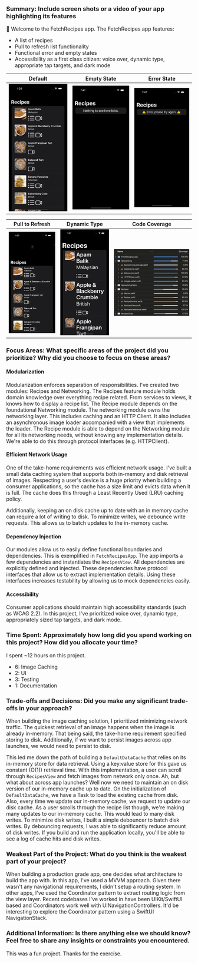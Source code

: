 ### Summary: Include screen shots or a video of your app highlighting its features

👋 Welcome to the FetchRecipes app. The FetchRecipes app features:
- A list of recipes
- Pull to refresh list functionality
- Functional error and empty states
- Accessibility as a first class citizen: voice over, dynamic type, appropriate tap targets, and dark mode
 
| Default | Empty State | Error State |
|-|-|-|
|![Default](/screenshots/default.png "Default")|![Empty](/screenshots/empty.png "Empty")|![Error](/screenshots/error.png "Error")|

| Pull to Refresh | Dynamic Type | Code Coverage |
|-|-|-|
|![Refresh](/screenshots/refresh.png "Refresh")|![Dynamic Type](/screenshots/dynamic_type.png "Dynamic Type")|![Code Coverage](/screenshots/coverage.png "Code Coverage")|

### Focus Areas: What specific areas of the project did you prioritize? Why did you choose to focus on these areas?
 
#### Modularization
Modularization enforces separation of responsibilities. I've created two modules:
Recipes and Networking. The Recipes feature module holds domain knowledge 
over everything recipe related. From services to views, it knows how to display
a recipe list. The Recipe module depends on the foundational Networking module. 
The networking module owns the networking layer. This includes caching and 
an HTTP Client. It also includes an asynchronous image loader accompanied with a view
that implements the loader. The Recipe module is able to depend on the Networking
module for all its networking needs, without knowing any implementation details.
We're able to do this through protocol interfaces (e.g. HTTPClient).

#### Efficient Network Usage
One of the take-home requirements was efficient network usage. I've built a small
data caching system that supports both in-memory and disk retrieval of images.
Respecting a user's device is a huge priority when building a consumer applications,
so the cache has a size limit and evicts data when it is full. The cache does this
through a Least Recently Used (LRU) caching policy.

Additionally, keeping an on disk cache up to date with an in memory cache can 
require a lot of writing to disk. To minimize writes, we debounce write requests.
This allows us to batch updates to the in-memory cache.

#### Dependency Injection
Our modules allow us to easily define functional boundaries and dependencies. This
is exemplified in `FetchRecipesApp`. The app imports a few dependencies and
instantiates the `RecipesView`. All dependencies are explicitly defined and injected.
These dependencies have protocol interfaces that allow us to extract
implementation details. Using these interfaces increases testability by allowing
us to mock dependencies easily.

#### Accessibility
Consumer applications should maintain high accessibility standards 
(such as WCAG 2.2). In this project, I've prioritized voice over, dynamic type, 
appropriately sized tap targets, and dark mode.


### Time Spent: Approximately how long did you spend working on this project? How did you allocate your time?

I spent ~12 hours on this project.

- 6: Image Caching
- 2: UI
- 3: Testing
- 1: Documentation

### Trade-offs and Decisions: Did you make any significant trade-offs in your approach?

When building the image caching solution, I prioritized minimizing network traffic.
The quickest retrieval of an image happens when the image is already in-memory.
That being said, the take-home requirement specified storing to disk. Additionally,
if we want to persist images across app launches, we would need to persist to disk.

This led me down the path of building a `DefaultDataCache` that relies on 
its in-memory store for data retrieval. Using a key:value store for this 
gave us constant (O(1)) retrieval time. With this implementation, a user
can scroll through `RecipesView` and fetch images from network only once. Ah,
but what about across app launches? Well now we need to maintain an on disk
version of our in-memory cache up to date. On the initialization of 
`DefaultDataCache`, we have a Task to load the existing cache from disk. Also, every
time we update our in-memory cache, we request to update our disk cache. As a user
scrolls through the recipe list though, we're making many updates to our in-memory
cache. This would lead to many disk writes. To minimize disk writes, I built
a simple debouncer to batch disk writes. By debouncing requests, I was able
to significantly reduce amount of disk writes. If you build and run the application
locally, you'll be able to see a log of cache hits and disk writes. 


### Weakest Part of the Project: What do you think is the weakest part of your project?

When building a production grade app, one decides what architecture
to build the app with. In this app, I've used a MVVM approach. Given
there wasn't any navigational requirements, I didn't setup a
routing system. In other apps, I've used the Coordinator pattern to extract 
routing logic from the view layer. Recent codebases I've worked in have
been UIKit/SwiftUI based and Coordinators work well with UINavigationControllers.
It'd be interesting to explore the Coordinator pattern using a SwiftUI
NavigationStack.

### Additional Information: Is there anything else we should know? Feel free to share any insights or constraints you encountered.

This was a fun project. Thanks for the exercise.
